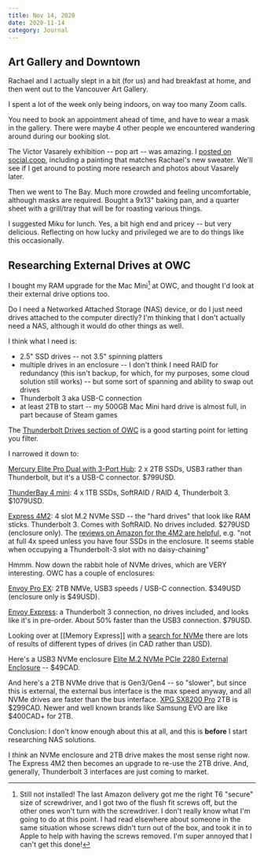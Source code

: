 ```yaml
---
title: Nov 14, 2020
date: 2020-11-14
category: Journal
---
```


## Art Gallery and Downtown

Rachael and I actually slept in a bit (for us) and had breakfast at home, and then went out to the Vancouver Art Gallery.

I spent a lot of the week only being indoors, on way too many Zoom calls.

You need to book an appointment ahead of time, and have to wear a mask in the gallery. There were maybe 4 other people we encountered wandering around during our booking slot. 

The Victor Vasarely exhibition -- pop art -- was amazing. I [posted on social.coop](https://social.coop/@bmann/105210203333395681), including a painting that matches Rachael's new sweater. We'll see if I get around to posting more research and photos about Vasarely later.

Then we went to The Bay. Much more crowded and feeling uncomfortable, although masks are required. Bought a 9x13" baking pan, and a quarter sheet with a grill/tray that will be for roasting various things.

I suggested Miku for lunch. Yes, a bit high end and pricey -- but very delicious. Reflecting on how lucky and privileged we are to do things like this occasionally.

## Researching External Drives at OWC

I bought my RAM upgrade for the Mac Mini[^notinstalled] at OWC, and thought I'd look at their external drive options too.

[^notinstalled]: Still not installed! The last Amazon delivery got me the right T6 "secure" size of screwdriver, and I got two of the flush fit screws off, but the other ones won't turn with the screwdriver. I don't really know what I'm going to do at this point. I had read elsewhere about someone in the same situation whose screws didn't turn out of the box, and took it in to Apple to help with having the screws removed. I'm super annoyed that I can't get this done!

Do I need a Networked Attached Storage (NAS) device, or do I just need drives attached to the computer directly? I'm thinking that I don't actually need a NAS, although it would do other things as well.

I think what I need is:
* 2.5" SSD drives -- not 3.5" spinning platters
* multiple drives in an enclosure -- I don't think I need RAID for redundancy (this isn't backup, for which, for my purposes, some cloud solution still works) -- but some sort of spanning and ability to swap out drives
* Thunderbolt 3 aka USB-C connection
* at least 2TB to start -- my 500GB Mac Mini hard drive is almost full, in part because of Steam games

The [Thunderbolt Drives section of OWC](https://eshop.macsales.com/shop/thunderbolt/thunderbolt-external-drives) is a good starting point for letting you filter.

I narrowed it down to:

[Mercury Elite Pro Dual with 3-Port Hub](https://eshop.macsales.com/item/OWC/MEDCH7S04/): 2 x 2TB SSDs, USB3 rather than Thunderbolt, but it's a USB-C connector. $799USD.

[ThunderBay 4 mini](https://eshop.macsales.com/item/OWC/TB3QMSRS04TP/): 4 x 1TB SSDs, SoftRAID / RAID 4, Thunderbolt 3. $1079USD.

[Express 4M2](https://eshop.macsales.com/item/OWC/TB3EX4M2SL/): 4 slot M.2 NVMe SSD -- the "hard drives" that look like RAM sticks. Thunderbolt 3. Comes with SoftRAID. No drives included. $279USD (enclosure only). The [reviews on Amazon for the 4M2 are helpful](https://www.amazon.ca/OWC-Express-4M2-4-Slot-Enclosure-OWCTB3EX4M2SL/dp/B07G5MHBW1/), e.g. "not at full 4x speed unless you have four SSDs in the enclosure. It seems stable when occupying a Thunderbolt-3 slot with no daisy-chaining"

Hmmm. Now down the rabbit hole of NVMe drives, which are VERY interesting. OWC has a couple of enclosures:

[Envoy Pro EX](https://eshop.macsales.com/item/OWC/ENVPROC2N20/): 2TB NMVe, USB3 speeds / USB-C connection. $349USD (enclosure only is $49USD).

[Envoy Express](https://eshop.macsales.com/item/OWC/TB3ENVXP00/): a Thunderbolt 3 connection, no drives included, and looks like it's in pre-order. About 50% faster than the USB3 connection. $79USD.

Looking over at [[Memory Express]] with a [search for NVMe](https://www.memoryexpress.com/Search/Products?Search=NVMe) there are lots of results of different types of drives (in CAD rather than USD). 

Here's a USB3 NVMe enclosure [Elite
M.2 NVMe PCIe 2280 External Enclosure](https://www.memoryexpress.com/Products/MX76993) -- $49CAD.

And here's a 2TB NVMe drive that is Gen3/Gen4 -- so "slower", but since this is external, the external bus interface is the max speed anyway, and all NVMe drives are faster than the bus interface. [XPG SX8200 Pro](https://www.memoryexpress.com/Products/MX78633) 2TB is $299CAD. Newer and well known brands like Samsung EVO are like $400CAD+ for 2TB.



Conclusion: I don't know enough about this at all, and this is **before** I start researching NAS solutions.

I _think_ an NVMe enclosure and 2TB drive makes the most sense right now. The Express 4M2 then becomes an upgrade to re-use the 2TB drive. And, generally, Thunderbolt 3 interfaces are just coming to market.
